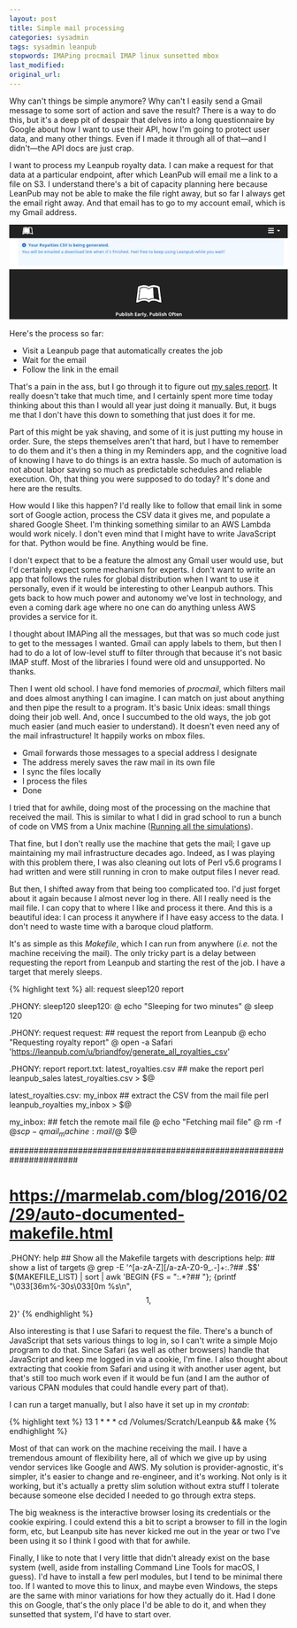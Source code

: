 ```yaml
---
layout: post
title: Simple mail processing
categories: sysadmin
tags: sysadmin leanpub
stopwords: IMAPing procmail IMAP linux sunsetted mbox
last_modified:
original_url:
---
```


Why can't things be simple anymore? Why can't I easily send a Gmail message to some sort of action and save the result? There is a way to do this, but it's a deep pit of despair that delves into a long questionnaire by Google about how I want to use their API, how I'm going to protect user data, and many other things. Even if I made it through all of that—and I didn't—the API docs are just crap.

I want to process my Leanpub royalty data. I can make a request for that data at a particular endpoint, after which LeanPub will email me a link to a file on S3. I understand there's a bit of capacity planning here because LeanPub may not be able to make the file right away, but so far I always get the email right away. And that email has to go to my account email, which is my Gmail address.

![](/images/leanpub/wait_for_mail.png)

Here's the process so far:

* Visit a Leanpub page that automatically creates the job
* Wait for the email
* Follow the link in the email

That's a pain in the ass, but I go through it to figure out [my sales report](/leanpub-monthly-sales/). It really doesn't take that much time, and I certainly spent more time today thinking about this than I would all year just doing it manually. But, it bugs me that I don't have this down to something that just does it for me.

Part of this might be yak shaving, and some of it is just putting my house in order. Sure, the steps themselves aren't that hard, but I have to remember to do them and it's then a thing in my Reminders app, and the cognitive load of knowing I have to do things is an extra hassle. So much of automation is not about labor saving so much as predictable schedules and reliable execution. Oh, that thing you were supposed to do today? It's done and here are the results.

How would I like this happen? I'd really like to follow that email link in some sort of Google action, process the CSV data it gives me, and populate a shared Google Sheet. I'm thinking something similar to an AWS Lambda would work nicely. I don't even mind that I might have to write JavaScript for that. Python would be fine. Anything would be fine.

I don't expect that to be a feature the almost any Gmail user would use, but I'd certainly expect some mechanism for experts. I don't want to write an app that follows the rules for global distribution when I want to use it personally, even if it would be interesting to other Leanpub authors. This gets back to how much power and autonomy we've lost in technology, and even a coming dark age where no one can do anything unless AWS provides a service for it.

I thought about IMAPing all the messages, but that was so much code just to get to the messages I wanted. Gmail can apply labels to them, but then I had to do a lot of low-level stuff to filter through that because it's not basic IMAP stuff. Most of the libraries I found were old and unsupported. No thanks.

Then I went old school. I have fond memories of *procmail*, which filters mail and does almost anything I can imagine. I can match on just about anything and then pipe the result to a program. It's basic Unix ideas: small things doing their job well. And, once I succumbed to the old ways, the job got much easier (and much easier to understand). It doesn't even need any of the mail infrastructure! It happily works on mbox files.

* Gmail forwards those messages to a special address I designate
* The address merely saves the raw mail in its own file
* I sync the files locally
* I process the files
* Done

I tried that for awhile, doing most of the processing on the machine that received the mail. This is similar to what I did in grad school to run a bunch of code on VMS from a Unix machine ([Running all the simulations](/running-all-the-simulations/)).

That fine, but I don't really use the machine that gets the mail; I gave up maintaining my mail infrastructure decades ago. Indeed, as I was playing with this problem there, I was also cleaning out lots of Perl v5.6 programs I had written and were still running in cron to make output files I never read.

But then, I shifted away from that being too complicated too. I'd just forget about it again because I almost never log in there. All I really need is the mail file. I can copy that to where I like and process it there. And this is a beautiful idea: I can process it anywhere if I have easy access to the data. I don't need to waste time with a baroque cloud platform.

It's as simple as this *Makefile*, which I can run from anywhere (*i.e.* not the machine receiving the mail). The only tricky part is a delay between requesting the report from Leanpub and starting the rest of the job. I have a target that merely sleeps.

{% highlight text %}
all: request sleep120 report

.PHONY: sleep120
sleep120:
	@ echo "Sleeping for two minutes"
	@ sleep 120

.PHONY: request
request:    ## request the report from Leanpub
	@ echo "Requesting royalty report"
	@ open -a Safari 'https://leanpub.com/u/briandfoy/generate_all_royalties_csv'

.PHONY: report
report.txt: latest_royalties.csv   ## make the report
	perl leanpub_sales latest_royalties.csv > $@

latest_royalties.csv: my_inbox  ## extract the CSV from the mail file
	perl leanpub_royalties my_inbox > $@

my_inbox: ## fetch the remote mail file
	@ echo "Fetching mail file"
	@ rm -f $@
	scp -q mail_machine:mail/$@ $@

######################################################################
# https://marmelab.com/blog/2016/02/29/auto-documented-makefile.html
.PHONY: help ## Show all the Makefile targets with descriptions
help: ## show a list of targets
	@ grep -E '^[a-zA-Z][/a-zA-Z0-9_.-]+:.*?## .*$$' $(MAKEFILE_LIST) | sort | awk 'BEGIN {FS = ":.*?## "}; {printf "\033[36m%-30s\033[0m %s\n", $$1, $$2}'
{% endhighlight %}

Also interesting is that I use Safari to request the file. There's a bunch of JavaScript that sets various things to log in, so I can't write a simple Mojo program to do that. Since Safari (as well as other browsers) handle that JavaScript and keep me logged in via a cookie, I'm fine. I also thought about extracting that cookie from Safari and using it with another user agent, but that's still too much work even if it would be fun (and I am the author of various CPAN modules that could handle every part of that).

I can run a target manually, but I also have it set up in my *crontab*:

{% highlight text %}
13 1 * * * cd /Volumes/Scratch/Leanpub && make
{% endhighlight %}

Most of that can work on the machine receiving the mail. I have a tremendous amount of flexibility here, all of which we give up by using vendor services like Google and AWS. My solution is provider-agnostic, it's simpler, it's easier to change and re-engineer, and it's working. Not only is it working, but it's actually a pretty slim solution without extra stuff I tolerate because someone else decided I needed to go through extra steps.

The big weakness is the interactive browser losing its credentials or the cookie expiring. I could extend this a bit to script a browser to fill in the login form, etc, but Leanpub site has never kicked me out in the year or two I've been using it so I think I good with that for awhile.

Finally, I like to note that I very little that didn't already exist on the base system (well, aside from installing Command Line Tools for macOS, I guess). I'd have to install a few perl modules, but I tend to be minimal there too. If I wanted to move this to linux, and maybe even Windows, the steps are the same with minor variations for how they actually do it. Had I done this on Google, that's the only place I'd be able to do it, and when they sunsetted that system, I'd have to start over.
